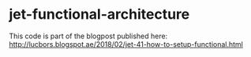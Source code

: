 # jet-functional-architecture
This code is part of the blogpost published here: http://lucbors.blogspot.ae/2018/02/jet-41-how-to-setup-functional.html
